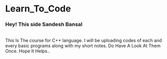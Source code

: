 # Learn_To_Code

<h3>Hey! This side Sandesh Bansal </h3>
<br>
This Is The course for C++ language. I will be uploading codes of each and every basic programs along with my short notes.
Do Have A Look At Them Once.
Hope It Helps..
